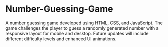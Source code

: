 # Number-Guessing-Game
A number guessing game developed using HTML, CSS, and JavaScript. The game challenges the player to guess a randomly generated number with a responsive layout for mobile and desktop. Future updates will include different difficulty levels and enhanced UI animations.
